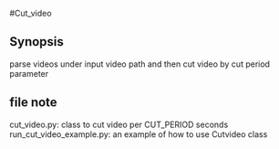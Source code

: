 #Cut_video

## Synopsis
parse videos under input video path and then cut video by cut period parameter

## file note
cut_video.py: class to cut video per CUT_PERIOD seconds
run_cut_video_example.py: an example of how to use Cutvideo class
